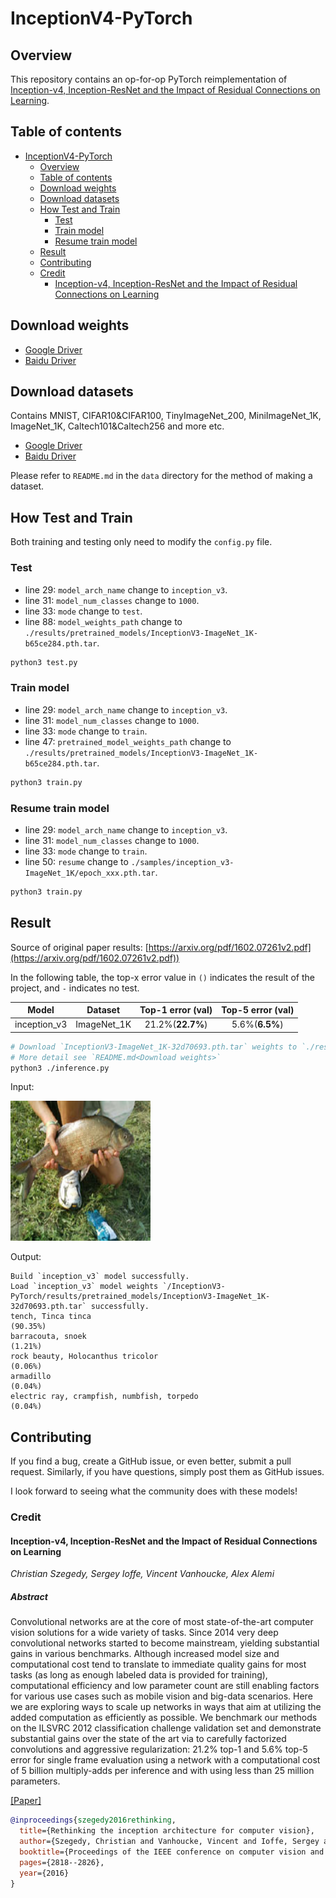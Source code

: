 # InceptionV4-PyTorch

## Overview

This repository contains an op-for-op PyTorch reimplementation
of [Inception-v4, Inception-ResNet and the Impact of Residual Connections on Learning](https://arxiv.org/pdf/1602.07261v2.pdf).

## Table of contents

- [InceptionV4-PyTorch](#inceptionv4-pytorch)
    - [Overview](#overview)
    - [Table of contents](#table-of-contents)
    - [Download weights](#download-weights)
    - [Download datasets](#download-datasets)
    - [How Test and Train](#how-test-and-train)
        - [Test](#test)
        - [Train model](#train-model)
        - [Resume train model](#resume-train-model)
    - [Result](#result)
    - [Contributing](#contributing)
    - [Credit](#credit)
        - [Inception-v4, Inception-ResNet and the Impact of Residual Connections on Learning](#inception-v4-inception-resnet-and-the-impact-of-residual-connections-on-learning)

## Download weights

- [Google Driver](https://drive.google.com/drive/folders/17ju2HN7Y6pyPK2CC_AqnAfTOe9_3hCQ8?usp=sharing)
- [Baidu Driver](https://pan.baidu.com/s/1yNs4rqIb004-NKEdKBJtYg?pwd=llot)

## Download datasets

Contains MNIST, CIFAR10&CIFAR100, TinyImageNet_200, MiniImageNet_1K, ImageNet_1K, Caltech101&Caltech256 and more etc.

- [Google Driver](https://drive.google.com/drive/folders/1f-NSpZc07Qlzhgi6EbBEI1wTkN1MxPbQ?usp=sharing)
- [Baidu Driver](https://pan.baidu.com/s/1arNM38vhDT7p4jKeD4sqwA?pwd=llot)

Please refer to `README.md` in the `data` directory for the method of making a dataset.

## How Test and Train

Both training and testing only need to modify the `config.py` file.

### Test

- line 29: `model_arch_name` change to `inception_v3`.
- line 31: `model_num_classes` change to `1000`.
- line 33: `mode` change to `test`.
- line 88: `model_weights_path` change to `./results/pretrained_models/InceptionV3-ImageNet_1K-b65ce284.pth.tar`.

```bash
python3 test.py
```

### Train model

- line 29: `model_arch_name` change to `inception_v3`.
- line 31: `model_num_classes` change to `1000`.
- line 33: `mode` change to `train`.
- line 47: `pretrained_model_weights_path` change to `./results/pretrained_models/InceptionV3-ImageNet_1K-b65ce284.pth.tar`.

```bash
python3 train.py
```

### Resume train model

- line 29: `model_arch_name` change to `inception_v3`.
- line 31: `model_num_classes` change to `1000`.
- line 33: `mode` change to `train`.
- line 50: `resume` change to `./samples/inception_v3-ImageNet_1K/epoch_xxx.pth.tar`.

```bash
python3 train.py
```

## Result

Source of original paper results: [https://arxiv.org/pdf/1602.07261v2.pdf](https://arxiv.org/pdf/1602.07261v2.pdf))

In the following table, the top-x error value in `()` indicates the result of the project, and `-` indicates no test.

|    Model     |   Dataset   | Top-1 error (val) | Top-5 error (val) |
|:------------:|:-----------:|:-----------------:|:-----------------:|
| inception_v3 | ImageNet_1K | 21.2%(**22.7%**)  |  5.6%(**6.5%**)   |

```bash
# Download `InceptionV3-ImageNet_1K-32d70693.pth.tar` weights to `./results/pretrained_models`
# More detail see `README.md<Download weights>`
python3 ./inference.py 
```

Input:

<span align="center"><img width="224" height="224" src="figure/n01440764_36.JPEG"/></span>

Output:

```text
Build `inception_v3` model successfully.
Load `inception_v3` model weights `/InceptionV3-PyTorch/results/pretrained_models/InceptionV3-ImageNet_1K-32d70693.pth.tar` successfully.
tench, Tinca tinca                                                          (90.35%)
barracouta, snoek                                                           (1.21%)
rock beauty, Holocanthus tricolor                                           (0.06%)
armadillo                                                                   (0.04%)
electric ray, crampfish, numbfish, torpedo                                  (0.04%)
```

## Contributing

If you find a bug, create a GitHub issue, or even better, submit a pull request. Similarly, if you have questions,
simply post them as GitHub issues.

I look forward to seeing what the community does with these models!

### Credit

#### Inception-v4, Inception-ResNet and the Impact of Residual Connections on Learning

*Christian Szegedy, Sergey Ioffe, Vincent Vanhoucke, Alex Alemi*

##### Abstract

Convolutional networks are at the core of most state-of-the-art computer vision solutions for a wide variety of tasks.
Since 2014 very deep convolutional networks started to become mainstream, yielding substantial gains in various
benchmarks. Although increased model size and computational cost tend to translate to immediate quality gains for most
tasks (as long as enough labeled data is provided for training), computational efficiency and low parameter count are
still enabling factors for various use cases such as mobile vision and big-data scenarios. Here we are exploring ways to
scale up networks in ways that aim at utilizing the added computation as efficiently as possible. We benchmark our
methods on the ILSVRC 2012 classification challenge validation set and demonstrate substantial gains over the state of
the art via to carefully factorized convolutions and aggressive regularization: 21.2% top-1 and 5.6% top-5 error for
single frame evaluation using a network with a computational cost of 5 billion multiply-adds per inference and with
using less than 25 million parameters.

[[Paper]](https://arxiv.org/pdf/1409.4842v1.pdf)

```bibtex
@inproceedings{szegedy2016rethinking,
  title={Rethinking the inception architecture for computer vision},
  author={Szegedy, Christian and Vanhoucke, Vincent and Ioffe, Sergey and Shlens, Jon and Wojna, Zbigniew},
  booktitle={Proceedings of the IEEE conference on computer vision and pattern recognition},
  pages={2818--2826},
  year={2016}
}
```
